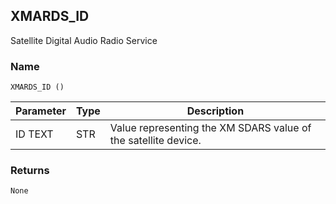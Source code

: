 ## XMARDS\_ID

Satellite Digital Audio Radio Service


### Name

`XMARDS_ID ()`


| Parameter | Type | Description                                                    |
| --------- | ---- | -------------------------------------------------------------- |
| ID TEXT   | STR  | Value representing the XM SDARS value of the satellite device. |


### Returns

`None`